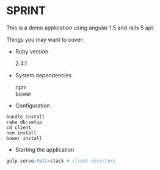 # SPRINT

This is a demo application using angular 1.5 and rails 5 api.

Things you may want to cover:

* Ruby version 
  
    2.4.1
* System dependencies
  
    npm  
    bower  

* Configuration  
```
bundle install
rake db:setup
cd client
nom install
bower install
```
* Starting the application
```ruby
gulp serve:full-stack # client directory
```
